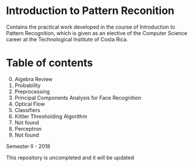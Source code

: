 # Introduction to Pattern Reconition

Contains the practical work developed in the course of Introduction to Pattern Recognition, which is given as an elective of the Computer Science career at the Technological Institute of Costa Rica.

# Table of contents
0. Algebra Review
1. Probability
2. Preprocessing
3. Principal Components Analysis for Face Recognition
4. Optical Flow
5. Classifiers
6. Kittler Thresholding Algorithm
7. Not found
8. Perceptron
9. Not found

Semester II - 2018

This repository is uncompleted and it will be updated
